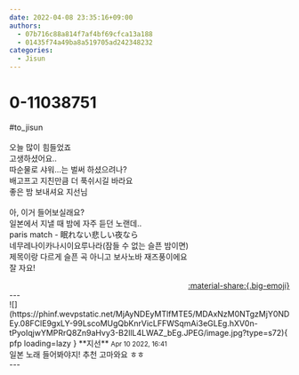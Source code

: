 ```yaml
---
date: 2022-04-08 23:35:16+09:00
authors:
  - 07b716c88a814f7af4bf69cfca13a188
  - 01435f74a49ba8a519705ad242348232
categories:
  - Jisun
---
```


# 0-11038751

<div class="post-container" markdown="1">
<div class="content-container md-sidebar__scrollwrap" markdown="1">

\#to_jisun<br><br>오늘 많이 힘들었죠<br>고생하셨어요..<br>따순물로 샤워...는 벌써 하셨으려나?<br>배고프고 지친만큼 더 푹쉬시길 바라요<br>좋은 밤 보내셔요 지선님<br><br>아, 이거 들어보실래요?<br>일본에서 지낼 때 밤에 자주 듣던 노랜데..<br>paris match - 眠れない悲しい夜なら<br>네무레나이카나시이요루나라(잠들 수 없는 슬픈 밤이면)<br>제목이랑 다르게 슬픈 곡 아니고 보사노바 재즈풍이에요<br>잘 자요!

</div>
</div>

<div style="text-align: right;" markdown="1">
<a href="https://weverse.io/fromis9/fanpost/0-11038751" style="text-align: right;">:material-share:{.big-emoji}</a>
</div>
---

<div class="comments-container md-sidebar__scrollwrap" markdown="1">
<div class="comment" markdown="1">
<div class='id-container' markdown="1">
![](https://phinf.wevpstatic.net/MjAyNDEyMTlfMTE5/MDAxNzM0NTgzMjY0NDEy.08FClE9gxLY-99LscoMUgQbKnrVicLFFWSqmAi3eGLEg.hXV0n-tPyoIqjwYMPRrQ8Zn9aHvy3-B2llL4LWAZ_bEg.JPEG/image.jpg?type=s72){ pfp loading=lazy }
**<span class="artist">지선</span>** <small>Apr 10 2022, 16:41</small><br>
</div>
<div class='comment-body' markdown="1">
일본 노래 들어봐야지! 추천 고마와요 ㅎㅎ
</div>
</div>
</div>
---
